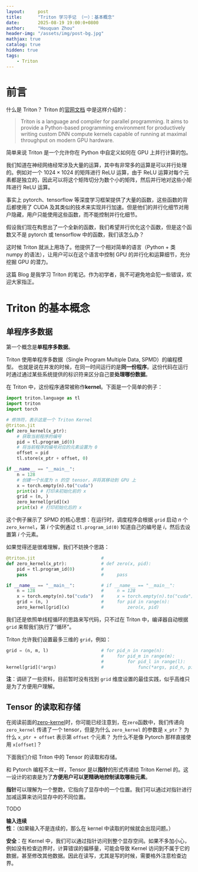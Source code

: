 ```yaml
---
layout:     post
title:      "Triton 学习手记 （一）：基本概念"
date:       2025-08-19 19:00:0+0800
author:     "Houquan Zhou"
header-img: "/assets/img/post-bg.jpg"
mathjax: true
catalog: true
hidden: true
tags:
    - Triton
---
```


# 前言

什么是 Triton？
Triton 的[官网文档](https://triton-lang.org/main/index.html) 中是这样介绍的：
> Triton is a language and compiler for parallel programming. It aims to provide a Python-based programming environment for productively writing custom DNN compute kernels capable of running at maximal throughput on modern GPU hardware.

简单来说 Triton 是一个允许你在 Python 中自定义如何在 GPU 上并行计算的包。

我们知道在神经网络经常涉及大量的运算，其中有非常多的运算是可以并行处理的。例如对一个 $1024 \times 1024$ 的矩阵进行 ReLU 运算，由于 ReLU 运算对每个元素都是独立的，因此可以将这个矩阵切分为数个小的矩阵，然后并行地对这些小矩阵进行 ReLU 运算。

事实上 pytorch、tensorflow 等深度学习框架提供了大量的函数，这些函数的背后都使用了 CUDA 及其类似的技术来实现并行加速。但是他们的并行化细节对用户隐藏，用户只能使用这些函数，而不能控制并行化细节。

假设我们现在构思出了一个全新的函数，我们希望并行优化这个函数，但是这个函数又不是 pytorch 或 tensorflow 中的函数，我们该怎么办？

这时候 Triton 就派上用场了。他提供了一个相对简单的语言（Python + 类 numpy 的语法），让用户可以在这个语言中控制 GPU 的并行化和运算细节，充分挖掘 GPU 的潜力。

这篇 Blog 是我学习 Triton 的笔记。作为初学者，我不可避免地会犯一些错误，欢迎大家指正。

# Triton 的基本概念

## 单程序多数据
第一个概念是**单程序多数据**。

Triton 使用单程序多数据（Single Program Multiple Data, SPMD）的编程模型。
也就是说在并发的时候，在同一时间运行的是**同一份程序**。这份代码在运行时通过通过某些系统提供的标识符来区分自己要**处理哪份数据**。

在 Triton 中，这份程序通常被称作**kernel**。下面是一个简单的例子：

<span id="zero-kernel"></span>

```python
import triton.language as tl
import triton
import torch

# 修饰符，表示这是一个 Triton Kernel
@triton.jit
def zero_kernel(x_ptr):
    # 获取当前程序的编号
    pid = tl.program_id(0)
    # 将当前程序的编号对应的元素设置为 0
    offset = pid
    tl.store(x_ptr + offset, 0)

if __name__ == "__main__":
    n = 128
    # 创建一个长度为 n 的空 tensor，并将其移动到 GPU 上
    x = torch.empty(n).to("cuda")
    print(x) # 打印未初始化前的 x
    grid = (n, )
    zero_kernel[grid](x)
    print(x) # 打印初始化后的 x
```

这个例子展示了 SPMD 的核心思想：在运行时，调度程序会根据 `grid` 启动 $n$ 个 `zero_kernel`，第 $i$ 个实例通过 `tl.program_id(0)` 知道自己的编号是 $i$，然后去设置第 $i$ 个元素。

如果觉得还是很难理解，我们不妨换个思路：

```python
@triton.jit                         #
def zero_kernel(x_ptr):             # def zero(x, pid):
    pid = tl.program_id(0)          #
    pass                            #     pass

if __name__ == "__main__":          # if __name__ == "__main__":
    n = 128                         #     n = 128
    x = torch.empty(n).to("cuda")   #     x = torch.empty(n).to("cuda")
    grid = (n, )                    #     for pid in range(n):
    zero_kernel[grid](x)            #         zero(x, pid)
```

我们还是依照单线程循环的思路来写代码，只不过在 Triton 中，编译器自动根据 `grid` 来帮我们执行了“循环”。

Triton 允许我们设置最多三维的 `grid`，例如：
```python
grid = (n, m, l)                    # for pid_n in range(n):
                                    #     for pid_m in range(m):
                                    #         for pid_l in range(l):
kernel[grid](*args)                 #             func(*args, pid_n, pid_m, pid_l)
```

**注**：调研了一些资料，目前暂时没有找到 `grid` 维度设置的最佳实践，似乎高维只是为了方便用户理解。

## Tensor 的读取和存储
在阅读前面的[zero-kernel](#zero-kernel)时，你可能已经注意到，在`zero`函数中，我们传递向 `zero_kernel` 传递了一个 tensor，但是为什么 `zero_kernel` 的参数是 `x_ptr`？
为什么 `x_ptr + offset` 表示第 `offset` 个元素？
为什么不是像 Pytorch 那样直接使用 `x[offset]`？

下面我们介绍 Triton 中的 Tensor 的读取和存储。

和 Pytorch 编程不太一样，Tensor 是以**指针**的形式传递给 Triton Kernel 的。这一设计的初衷是为了**方便用户可以更精确地控制读取哪些元素**。

**指针**可以理解为一个整数，它指向了显存中的一个位置。我们可以通过对指针进行加减运算来访问显存中的不同位置。

TODO

**输入连续性**：（如果输入不是连续的，那么在 kernel 中读取的时候就会出现问题。）

**安全**：在 Kernel 中，我们可以通过指针访问到整个显存空间。如果不多加小心，例如没有检查边界时，计算错误的偏移量，可能会导致 Kernel 访问到不属于它的数据，甚至修改其他数据。因此在读写，尤其是写的时候，需要格外注意检查边界。